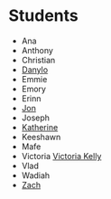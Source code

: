 # Students

- Ana
- Anthony
- Christian
- [Danylo](https://danylokorotin.github.io/scripting_for_the_web/)
- Emmie
- Emory
- Erinn
- [Jon](https://github.com/jonsterncharles/scriptingfortheweb.git)
- Joseph
- [Katherine](https://github.com/klousell/SFTW)
- Keeshawn
- Mafe
- Victoria [Victoria Kelly](https://github.com/vkellyy/classAssignments)
- Vlad
- Wadiah
- [Zach](https://github.com/ZachGemo/ScriptingForTheWeb.git)
